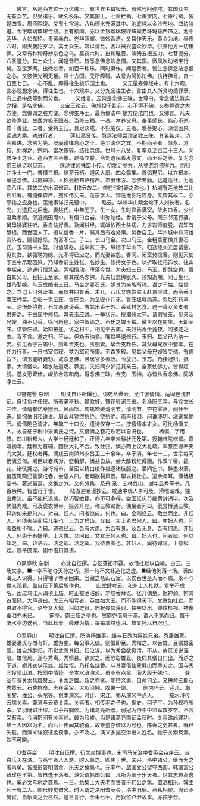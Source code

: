 <!-- { "loadSidebar": true } -->
　　佛言。从是西方过十万亿佛土。有世界名曰极乐。有佛号阿弥陀。其国众生。无有众苦。但受诸乐。故名极乐。又其国土。七重栏楯。七重罗网。七重行树。皆是四宝。周匝围绕。又有七宝池。八功德水充满其中。池底纯以金沙布地。四边阶道。金银瑠璃玻瓈合成。上有楼阁。亦以金银瑠璃玻瓈砗磲赤珠玛瑙严饰之。池中莲华。大如车轮。靑黄赤白。光华照耀。微妙香洁。又常作天乐。黄金为地。昼夜六时。雨天曼陀罗华。其土众生。常以淸旦。各以裓衣盛众妙华。供养他方一切诸佛。又常有种种奇妙杂色之鸟。昼夜六时。出和雅音。演畅五根五力。七菩提分。八圣道分。其土众生。闻是音已。皆悉念佛念法念僧。又其国。微风吹动诸宝行树。及宝罗网。出微妙音。如百千种乐。同时俱作。闻是音者。皆生念佛念法念僧之心。又彼佛光明无量。照十方国。无所障碍。故号为阿弥陀佛。执持佛号。自一日至七日。一心不乱。即得往生极乐国土也。 
　　又无量寿佛经中。有十六观。言必观想念佛。得往生也。十六观中。又分九品往生者。言由其人所具功德罪孽。有上品中品等别而分也。 
　　又经言。云何是念佛三昧。世尊曰。常念诸法眞实之相。是名念佛。 
　　又宝王论云。佛想投于乱心。心不得不佛。又参禅谓之大方便。念佛谓之胜方便。念佛生净土。最为佛法中 捷方便法门也。又佛言。凡夫欲修净业。生西方极乐国者。当修三福。一者。孝养父母。奉事师长。慈心不杀。修十善业。二者。受持三归。具足众戒。不犯威仪。三者。发菩提心。深信因果。读诵大乘。劝进行者。 
　　莲社高贤传。慧远法师尝谓诸敎三昧。其名甚众。功高易进。念佛为先。旣而谨律息心之士。绝尘淸信之宾。不期而至者。慧永、慧持、刘程之、宗炳、雷次宗等。结社念佛。世号十八贤。复率众至百二十三人。同修净土之业。造西方三圣像。建斋立誓。令刘遗民着发愿文。而王乔之等。复为念佛三昧诗以见志。 
　　莲池律师袾宏小传。初发足参方。从参究念佛得力。而归并净土一门。普摄三根。结茅云栖。道风大扇。四众翕集。首倡毘尼。以立根本。单提念佛。以摄禅净。人称云栖布萨精严。杰出诸方。念佛专勤。远追莲社。为莲宗八祖。其故二亦出家修证。【律云故二。僧在俗时妻之称也。】杭城有莲池故二比丘尼庵。有遗像森严。宛如伟丈夫。莲宗学人。谓莲池弥陀应身。又谓其故二。亦耶输之应身也。莲池事详归元镜中。 
　　略云。华州华山紫金岭下人刘长者。名光。刘遗民之后也。妻姚氏。中年无子。生一女。生时异香满室。故名曰香。少长温柔孝顺。邻近福田庵中。有僧曰台岩。讲弥陀经。香请于父母。同东邻范行婆。舅母姚婆往听。香自幼好善。及闻讲经。辄皈依西土益切。力求岩师度脱。岩知有慧根。而世因未了。授以信香一片。嘱其后有难处事。焚香自见。华州城中有马雄员外者。鬬狠好杀。为富不仁。子二。长曰马金。次曰马玉。金粗豪而惧其妻石氏。玉习诗书未娶。时値隆冬。雄率其二子。纵猎于华山下。归途经刘光居留憇。见其女。欲强聘为媳。光不得已应之。而光妻甚怨。香闻。闭室焚信香。则见天使于空中示现因果。乃知香前生姓张。名妙生。修持女子也。以折取桂花饰妆。往山中探亲。途遇行僧慧空。两相情动。堕落今世。为夫妇三日。马玉。即慧空也。香白其父母。且招玉至家。嘱其戒杀念佛。光夫妇念佛旣久。预知逝期。同日坐化。雄乃娶媳。与玉成婚甫三日。马金之妻石氏。妒其为亲族所称。谮之于姑。姑信之。立迫玉出外读书。而以井臼督香。未几。石氏又嗾姑催玉赴京应试。而令香于南庄种菜。金驱一兎至庄。香庇兎。为金殴仆几死。管庄媪救而苏。兎后衔药草至。涂伤处得愈。石又恶语谤香。嗾姑出香于外。香延村乞食。遇一善女金支者。供养之。于古庙中修持。其夫玉应试。一举状元。授潮州太守。请假省亲。见亲及兄嫂。独不见香。徐问所在。家中皆讳之。石氏之婢玉梅。微吿以在南庄。玉即至庄。诘管庄媪。始知被逐。访之村中。相见于古庙。夫妇拈香坐竟夜。问被逐之由。香不言。邀之归。不从。但劝玉纳妾。嘱其早退修行。玉归。其父已为纳一妾。引见香于古庙中。则即金支也。玉别妻。挈金支赴任。其父母兄嫂中鳖毒。在任力行善。一日书室假寐。梦为冥司所摄。至森罗殿。见其父母兄嫂皆受谴。有佛旨下。谓玉能听妻劝。戒杀念佛。且居官多善政。令放归。玉苏。乃挂冠归。抵家。大请僧众。建水陆道场。荐度。夫妇同夕梦见其亲云。全家仗佛力。皆得超脱。遂发愿双修。皈依台岩和尙。得念佛三昧。金支、玉梅。亦皆从香念佛。同皈净土云。 

　　○簪花髻 杂剧 
　　明沈自征所撰也。词苑丛谭云。吴江张倩倩。适同邑沈自征。自征负才任侠。所著灞亭秋、鞭歌妓、簪花髻词三出。名渔阳三弄。与徐文长并传。倩倩有忆秦娥云。风雨咽。鹧鸪啼破淸明节。淸明节。杏花零落。闷怀千迭。情悰依旧和谁说。眉山斗锁空愁绝。空愁绝。雨声和泪。问谁凄切。塡词集艶云。倩倩艶色淸才。年纔三十四没。遗诗仅存一二。按倩倩本才女。可比杨愼夫人。故自征于剧中采黄氏之诗。又借愼之簪花跌宕以自况也。 
　　杨愼、字用修。四川新都人。大学士杨廷和子。正德六年辛未科状元及第。授翰林院修撰。嘉靖初年。廷和为首辅。因议大礼不合。致仕归。愼亦两上议大礼疏。率羣臣撼奉天门大哭。廷杖者再。谪戍云南泸州永昌卫三十余年。卒于滇。年七十二。世宗每问杨愼云何。阁臣以老病对。怒稍解。愼益自放。尝大醉粉红傅面。作双丫髻。插花。诸伎拥之。游行城市。苗蛮以精白绫作裓遗诸伎服之。酒间乞书。醉墨淋漓。苗蛮辄购归装潢成卷。尝语人曰。老顚欲裂风景。聊以耗壮心。遣余年耳。愼博极羣书。著述最富。文集之外。又有外集、及丹 录、艺林伐山、谢华启秀等书。凡百余种。皆盛行于世。 
　　陆游避暑漫抄云。咸通中优人李可及。滑稽谐戏。独出辈流。虽不能托讽谕。然巧智敏捷。亦不可多得。尝因延庆节缁黄讲诵毕。次及优倡为戏。可及襃衣博带。摄齐升座。称三敎论衡。偶坐者问曰。旣言博通三敎。释迦如来是何人。对曰。妇人。问者惊曰。何也。曰。金刚经云。敷坐而坐。非妇人。何须夫坐而后儿坐也。上为之启齿。又曰。太上老君何人。曰。亦妇人也。问者益所不喩。乃曰。道德经云。吾有大患。为吾有身。及吾无身。吾有何患。非妇人。何患于有娠乎。上大悦。又问曰。文宣王何人也。曰。妇人也。问者曰。何以知之。曰。论语云。沽之哉。沽之哉。我待贾者也。非妇人。奚待嫁焉。上意极欢。赐予颇厚。剧中借用其语。 

　　○霸亭秋 杂剧 
　　亦沈自征撰。自征落拓不覊。故借杜默以自喩。白云。三场文字。■一字不笔夺天孙之巧。那一句不文补造化之虚。■经他剥落一场。满四海无人识得。只得袖了卷子回来。当藏之名山石室。以俟百世圣人而不惑。永不与世人观看。盖自征下第后所作也。 
　　山堂肆考云。和州士人杜默。累举不成名。因过乌江入谒项王庙。时正被酒沾醉。才炷香拜讫。径升偶坐。据神颈。拊其首而恸。大声语曰。大王有相亏者。英雄如大王。而不能得天下。文章如杜默。而进取不得官。语毕又大恸。泪如迸泉。庙祝畏其获罪。扶掖以出。秉烛检视。神像垂泪亦未已。 
　　霸亭。霸王庙之亭也。然霸亦借意于灞。谓人不第而归。每于灞水亭边送别。当此秋景。最难为情。每每凄然堕泪。故又托以自况也。 

　　○翠屛山 
　　明沈自征撰。所演杨雄事。雄与石秀为异姓兄弟。秀居雄家。雄妻潘氏与僧有奸。雄为吏。每公事入値。则僧即至。秀知之。以吿雄。且嘱雄密图。雄自外醉归。不觉忿詈其妇。妇泣诉。以为秀尝欲见污。不从。故反设说诬陷。雄信焉。遂与秀离。秀愤甚。欲实之。而恐彰雄丑。夜伺其僧自门出。而杀之于道。褫其衣以示雄。雄始悟。乃托名烧香。与其妻偕往翠屛山而手刃之。因与秀同投梁山泊。按剧中情迹。全本水浒演义。虽小有点窜。而大段无殊也。 
　　龚圣与赛关索杨雄赞云。关索之雄。超之亦贤。能持义勇。自命何全。又拚命三郞石秀赞云。石秀拚命。志在金宝。大似河鲀。腹果一饱。 
　　剧内巧云、迎儿、海阇黎、潘公、头陀等。俱本演义。时迁、宋江。亦从演义中点入。 
　　按水浒传云病关索。龚圣与云赛关索。关索者。相传羽之子也。据史。羽子平。为孙权将所杀。又羽旣谥壮缪。以子兴嗣侯。为诸葛亮所器。弱冠为侍中中监军数岁卒。不言又有索。今滇黔间有关索岭。最为险峻。当是诸葛亮南征孟获时。关索踰岭建功。故土人因以为名。而后世传闻其骁勇。故羣盗亦借以为号也。陈寿之史甚畧。旣已失载。而演义详叙征孟获事。亦不及之。演义多撮空添出人姓名。独于关索反漏。殊不可晓。 

　　○耆英会 
　　明沈自征撰。衍文彦博事也。宋司马光洛中耆英会诗序云。昔白乐天在洛。与高年者八人游。时人慕之。图传于世。宋兴。洛中诸公。继而为之者再矣。皆图形普明僧舍。乐天之故第也。元丰中。潞国文公留守西都。韩国富公致玫在里第。皆自逸于洛者。潞公谓韩国公曰。凡所为慕于乐天者。以其志趣高逸也。奚必文与地之袭焉。一日。悉集士大夫老而贤者于韩公之第。置酒相乐。宾主凡十有二人。图形妙觉僧舍。时人谓之洛阳耆英会。洛中旧俗。燕私相聚。尙齿不尙官。自乐天之会已然。是日复行。余未七十。用狄监卢尹故事。亦预于会。 
